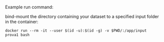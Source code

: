 Example run command:

bind-mount the directory containing your dataset to a specified input folder in the container:

`docker run --rm -it --user $(id -u):$(id -g) -v $PWD/:/app/input prova1 bash`